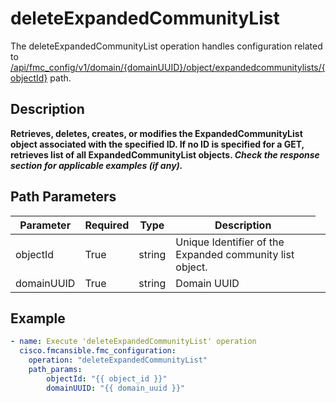 # deleteExpandedCommunityList

The deleteExpandedCommunityList operation handles configuration related to [/api/fmc_config/v1/domain/{domainUUID}/object/expandedcommunitylists/{objectId}](/paths//api/fmc_config/v1/domain/{domain_uuid}/object/expandedcommunitylists/{object_id}.md) path.&nbsp;
## Description
**Retrieves, deletes, creates, or modifies the ExpandedCommunityList object associated with the specified ID. If no ID is specified for a GET, retrieves list of all ExpandedCommunityList objects. _Check the response section for applicable examples (if any)._**

## Path Parameters
| Parameter | Required | Type | Description |
| --------- | -------- | ---- | ----------- |
| objectId | True | string <td colspan=3> Unique Identifier of the Expanded community list object. |
| domainUUID | True | string <td colspan=3> Domain UUID |

## Example
```yaml
- name: Execute 'deleteExpandedCommunityList' operation
  cisco.fmcansible.fmc_configuration:
    operation: "deleteExpandedCommunityList"
    path_params:
        objectId: "{{ object_id }}"
        domainUUID: "{{ domain_uuid }}"

```